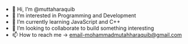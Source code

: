 - 👋 Hi, I’m @muttaharaquib
- 👀 I’m interested in Programming and Development
- 🌱 I’m currently learning JavaScript and C++
- 💞️ I’m looking to collaborate to build something interesting
- 📫 How to reach me -> email-mohammadmutahharaquib@gmail.com

<!---
muttaharaquib/muttaharaquib is a ✨ special ✨ repository because its `README.md` (this file) appears on your GitHub profile.
You can click the Preview link to take a look at your changes.
--->
